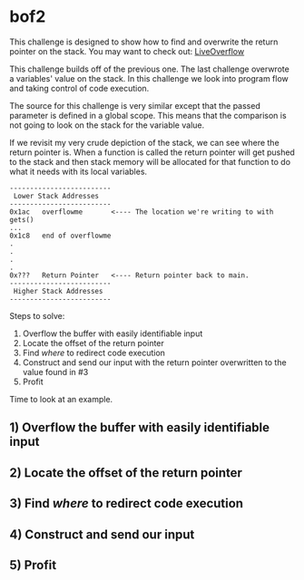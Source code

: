 # bof2

This challenge is designed to show how to find and overwrite the return pointer on the stack. 
You may want to check out: [LiveOverflow](https://www.youtube.com/watch?v=8QzOC8HfOqU)

This challenge builds off of the previous one. The last challenge overwrote a variables' value on the stack. In this challenge we look into program flow and taking control of code execution.

The source for this challenge is very similar except that the passed parameter is defined in a global scope. This means that the comparison is not going to look on the stack for the variable value.

If we revisit my very crude depiction of the stack, we can see where the return pointer is. When a function is called the return pointer will get pushed to the stack and then stack memory will be allocated for that function to do what it needs with its local variables. 

```
-------------------------
 Lower Stack Addresses
-------------------------
0x1ac   overflowme       <---- The location we're writing to with gets()
...
0x1c8   end of overflowme
.
.
.
.
0x???   Return Pointer   <---- Return pointer back to main.
-------------------------
 Higher Stack Addresses
-------------------------
```

Steps to solve:
1) Overflow the buffer with easily identifiable input
2) Locate the offset of the return pointer
3) Find _where_ to redirect code execution
4) Construct and send our input with the return pointer overwritten to the value found in #3
5) Profit

Time to look at an example.

## 1) Overflow the buffer with easily identifiable input

## 2) Locate the offset of the return pointer

## 3) Find _where_ to redirect code execution

## 4) Construct and send our input 

## 5) Profit


<to be continued>
